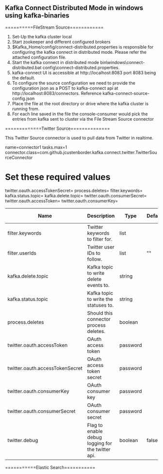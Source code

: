 Kafka Connect Distributed Mode in windows using kafka-binaries
----------------------------------------------------------------

==========FileStream Source============

1. Set-Up the kafka cluster local
2. Start zookeeper and different configured brokers
3. $Kafka_Home/config/connect-distributed.properties is responsible for configuring the kafka connect in distributed mode. Please refer the attached configuration file.
4. Start the kafka connect in distributed mode bin\windows\connect-distributed.bat config\connect-distributed.properties.
5. kafka-connect UI is accessible at http://localhost:8083 port 8083 being the default.
6. To configure the source configuration we need to provide the configuration json as a POST to kafka-connect api at http://localhost:8083/connectors. Reference kafka-connect-source-config.json
7. Place the file at the root directory or drive where the kafka cluster is running from.
8. For each line saved in the file the console-consumer would pick the entries from kafka sent to cluster via the File Stream Source connector


=============Twitter Source==============

This Twitter Source connector is used to pull data from Twitter in realtime.

name=connector1
tasks.max=1
connector.class=com.github.jcustenborder.kafka.connect.twitter.TwitterSourceConnector

# Set these required values
twitter.oauth.accessTokenSecret=
process.deletes=
filter.keywords=
kafka.status.topic=
kafka.delete.topic=
twitter.oauth.consumerSecret=
twitter.oauth.accessToken=
twitter.oauth.consumerKey=


| Name                            | Description                                       | Type     | Default | Valid Values | Importance |
|---------------------------------|---------------------------------------------------|----------|---------|--------------|------------|
| filter.keywords                 | Twitter keywords to filter for.                   | list     |         |              | high       |
| filter.userIds                  | Twitter user IDs to follow.                       | list     | ""      |              | low        |
| kafka.delete.topic              | Kafka topic to write delete events to.            | string   |         |              | high       |
| kafka.status.topic              | Kafka topic to write the statuses to.             | string   |         |              | high       |
| process.deletes                 | Should this connector process deletes.            | boolean  |         |              | high       |
| twitter.oauth.accessToken       | OAuth access token                                | password |         |              | high       |
| twitter.oauth.accessTokenSecret | OAuth access token secret                         | password |         |              | high       |
| twitter.oauth.consumerKey       | OAuth consumer key                                | password |         |              | high       |
| twitter.oauth.consumerSecret    | OAuth consumer secret                             | password |         |              | high       |
| twitter.debug                   | Flag to enable debug logging for the twitter api. | boolean  | false   |              | low        |

===========Elastic Search=========== 
